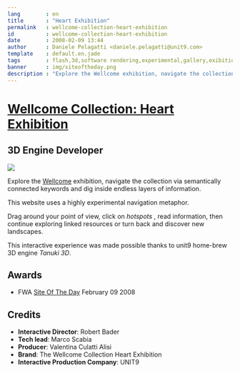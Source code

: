 ```yaml
---
lang        : en
title       : "Heart Exhibition"
permalink   : wellcome-collection-heart-exhibition
id          : wellcome-collection-heart-exhibition
date        : 2008-02-09 13:44
author      : Daniele Pelagatti <daniele.pelagatti@unit9.com>
template    : default.en.jade
tags        : flash,3d,software rendering,experimental,gallery,exibition
banner      : img/siteoftheday.png
description : "Explore the Wellcome exhibition, navigate the collection via semantically connected keywords and dig inside endless layers of information."
---
```


# [Wellcome Collection: Heart Exhibition](http://www.unit9.com/heart) #
## 3D Engine Developer ##

[![](#{base}img/heart_big.jpg)](http://www.unit9.com/heart) 

Explore the [Wellcome](http://www.wellcomecollection.org/) exhibition, navigate the collection via semantically connected keywords and dig inside endless layers of information. 

This website uses a highly experimental navigation metaphor.

Drag around your point of view, click on _hotspots_ , read information, then
continue exploring linked resources or turn back and discover new landscapes.

This interactive experience was made possible thanks to unit9 home-brew 3D
engine _Tanuki 3D_.

## Awards ##

 * FWA [Site Of The Day](http://www.thefwa.com/site/the-heart-exhibition)
February 09 2008

## Credits ##

 * **Interactive Director**: Robert Bader 
 * **Tech lead**: Marco Scabia 
 * **Producer**: Valentina Culatti Alisi 
 * **Brand**: The Wellcome Collection Heart Exhibition
 * **Interactive Production Company**: UNIT9